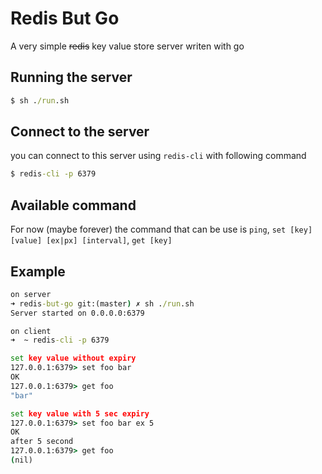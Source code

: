 # Redis But Go
A very simple ~~redis~~ key value store server writen with go

## Running the server
```cmd
$ sh ./run.sh
```

## Connect to the server
you can connect to this server using `redis-cli` with 
following command
```cmd
$ redis-cli -p 6379
```

## Available command
For now (maybe forever) the command that can be use is 
`ping`, `set [key] [value] [ex|px] [interval]`, `get [key]`

## Example
```cmd
on server
➜ redis-but-go git:(master) ✗ sh ./run.sh
Server started on 0.0.0.0:6379

on client
➜  ~ redis-cli -p 6379

set key value without expiry
127.0.0.1:6379> set foo bar
OK
127.0.0.1:6379> get foo
"bar"

set key value with 5 sec expiry
127.0.0.1:6379> set foo bar ex 5
OK
after 5 second
127.0.0.1:6379> get foo
(nil)
```